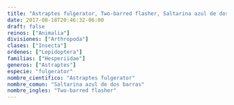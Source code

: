 ```yaml
---
title: "Astraptes fulgerator, Two-barred flasher, Saltarina azul de dos barras"
date: 2017-08-18T20:46:32-06:00
draft: false
reinos: ["Animalia"]
divisiones: ["Arthropoda"]
clases: ["Insecta"]
ordenes: ["Lepidoptera"]
familias: ["Hesperiidae"]
generos: ["Astraptes"]
especie: "fulgerator"
nombre_cientifico: "Astraptes fulgerator"
nombre_comun: "Saltarina azul de dos barras"
nombre_ingles: "Two-barred flasher"
---
```

